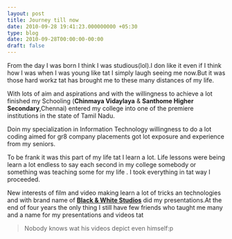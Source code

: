 ```yaml
---
layout: post
title: Journey till now
date: 2010-09-28 19:41:23.000000000 +05:30
type: blog
date: 2010-09-28T00:00:00-00:00
draft: false
---
```


From the day I was born I think I was studious(lol).I don like it even if I think how I was when I was young like tat I simply laugh seeing me now.But it was those hard workz  tat has brought me to these many distances of my life.

With lots of aim and aspirations and with the willingness to achieve a lot finished my Schooling (**Chinmaya Vidaylaya** & **Santhome Higher Secondary**,Chennai) entered my college into one of the premiere institutions in the state of Tamil Nadu.

Doin my specialization in Information Technology willingness to do a lot coding aimed for gr8 company placements got lot exposure and experience from my seniors.

To be frank it was this part of my life tat I learn a lot. Life lessons were being learn a lot endless to say each second in my college somebody or something was teaching some for my life . I took everything in tat way I proceeded.

New interests of film and video making learn a lot of tricks an technologies and with brand name of [**Black & White Studios**](http://www.youtube.com/user/buzzyBalagi) did my presentations.At the end of four years the only thing I still have few friends who taught me many and a name for my presentations and videos tat 
>Nobody knows wat his videos depict even himself:p


